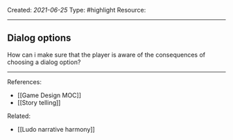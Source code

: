 
Created: *2021-06-25*
Type: #highlight 
Resource: 

---
## Dialog options 
How can i make sure that the player is aware of the consequences of choosing a dialog option?

---
References:
- [[Game Design MOC]]
- [[Story telling]]

Related:
- [[Ludo narrative harmony]]

